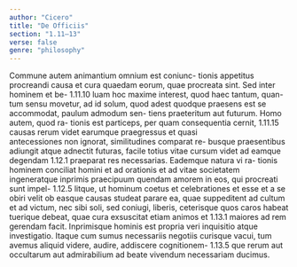 ```yaml
---
author: "Cicero"
title: "De Officiis"
section: "1.11–13"
verse: false
genre: "philosophy"
---
```


  Commune autem animantium omnium est coniunc-
tionis appetitus procreandi causa et cura quaedam
eorum, quae procreata sint. Sed inter hominem et be-
1.11.10
luam hoc maxime interest, quod haec tantum, quan-
tum sensu movetur, ad id solum, quod adest quodque
praesens est se accommodat, paulum admodum sen-
tiens praeteritum aut futurum. Homo autem, quod ra-
tionis est particeps, per quam consequentia cernit,
1.11.15
causas rerum videt earumque praegressus et quasi  
antecessiones non ignorat, similitudines comparat re-
busque praesentibus adiungit atque adnectit futuras,
facile totius vitae cursum videt ad eamque degendam
1.12.1
praeparat res necessarias. Eademque natura vi ra-
tionis hominem conciliat homini et ad orationis et
ad vitae societatem ingeneratque inprimis praecipuum
quendam amorem in eos, qui procreati sunt impel-
1.12.5
litque, ut hominum coetus et celebrationes et esse et
a se obiri velit ob easque causas studeat parare ea,
quae suppeditent ad cultum et ad victum, nec sibi
soli, sed coniugi, liberis, ceterisque quos caros habeat
tuerique debeat, quae cura exsuscitat etiam animos et
1.13.1
maiores ad rem gerendam facit. Inprimisque hominis
est propria veri inquisitio atque investigatio. Itaque
cum sumus necessariis negotiis curisque vacui, tum
avemus aliquid videre, audire, addiscere cognitionem-
1.13.5
que rerum aut occultarum aut admirabilium ad beate
vivendum necessariam ducimus.